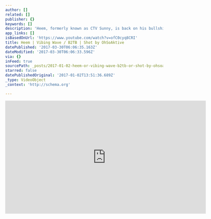 ```yaml
---
author: []
related: []
publisher: {}
keywords: []
description: 'Heem, formerly known as CTV Sunny, is back on his bullshit. '
app_links: []
isBasedOnUrl: 'https://www.youtube.com/watch?v=ofC0cyq8CRI'
title: Heem | Vibing Wave / B2TB | Shot by OhSoAktive
datePublished: '2017-03-30T06:06:35.163Z'
dateModified: '2017-03-30T06:06:33.596Z'
via: {}
inFeed: true
sourcePath: _posts/2017-01-02-heem-or-vibing-wave-b2tb-or-shot-by-ohsoaktive.md
starred: false
datePublishedOriginal: '2017-01-02T13:51:36.689Z'
_type: VideoObject
_context: 'http://schema.org'

---
```

<iframe src="https://cdn.embedly.com/widgets/media.html?src=https%3A%2F%2Fwww.youtube.com%2Fembed%2FofC0cyq8CRI%3Ffeature%3Doembed&amp;url=http%3A%2F%2Fwww.youtube.com%2Fwatch%3Fv%3DofC0cyq8CRI&amp;image=https%3A%2F%2Fi.ytimg.com%2Fvi%2FofC0cyq8CRI%2Fhqdefault.jpg&amp;key=b7d04c9b404c499eba89ee7072e1c4f7&amp;type=text%2Fhtml&amp;schema=youtube" width="640" height="360" scrolling="no" frameborder="0" allowfullscreen="" style=""></iframe>